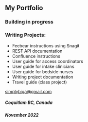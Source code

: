 ## My Portfolio

### Building in progress

### Writing Projects:

- Feebear instructions using Snagit
- REST API documentation
- Confluence instructions
- User guide for access coordinators
- User guide for intake clinicians
- User guide for bedside nurses
- Writing project documentation
- Travel guide (class project)


[simplybiga@gmail.com](mailto:simplybiga@gmail.com)

##### Coquitlam BC, Canada
##### November 2022

